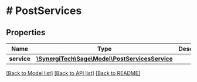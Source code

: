 # # PostServices

## Properties

Name | Type | Description | Notes
------------ | ------------- | ------------- | -------------
**service** | [**\SynergiTech\Sage\Model\PostServicesService**](PostServicesService.md) |  |

[[Back to Model list]](../../README.md#models) [[Back to API list]](../../README.md#endpoints) [[Back to README]](../../README.md)

